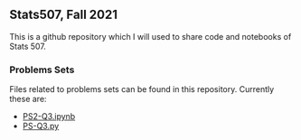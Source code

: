 ## Stats507, Fall 2021
This is a github repository which I will used to share code and notebooks of Stats 507.

### Problems Sets
Files related to problems sets can be found in this repository.
Currently these are:
  
  + [PS2-Q3.ipynb](./PS2-Q3.ipynb)
  + [PS-Q3.py](./PS2-Q3.py)
